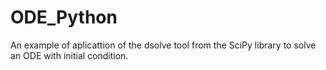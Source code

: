# ODE_Python
An example of aplicattion of the dsolve tool from the SciPy library to solve an ODE with initial condition.
